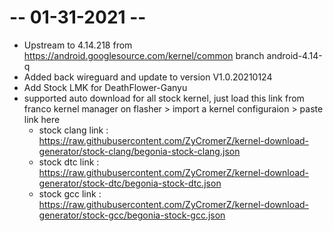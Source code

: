 # -- 01-31-2021 --
* Upstream to 4.14.218 from https://android.googlesource.com/kernel/common branch android-4.14-q
* Added back wireguard and update to version V1.0.20210124
* Add Stock LMK for DeathFlower-Ganyu
* supported auto download for all stock kernel, just load this link from franco kernel manager on flasher > import a kernel configuraion > paste link here
    * stock clang link : https://raw.githubusercontent.com/ZyCromerZ/kernel-download-generator/stock-clang/begonia-stock-clang.json
    * stock dtc link : https://raw.githubusercontent.com/ZyCromerZ/kernel-download-generator/stock-dtc/begonia-stock-dtc.json
    * stock gcc link : https://raw.githubusercontent.com/ZyCromerZ/kernel-download-generator/stock-gcc/begonia-stock-gcc.json